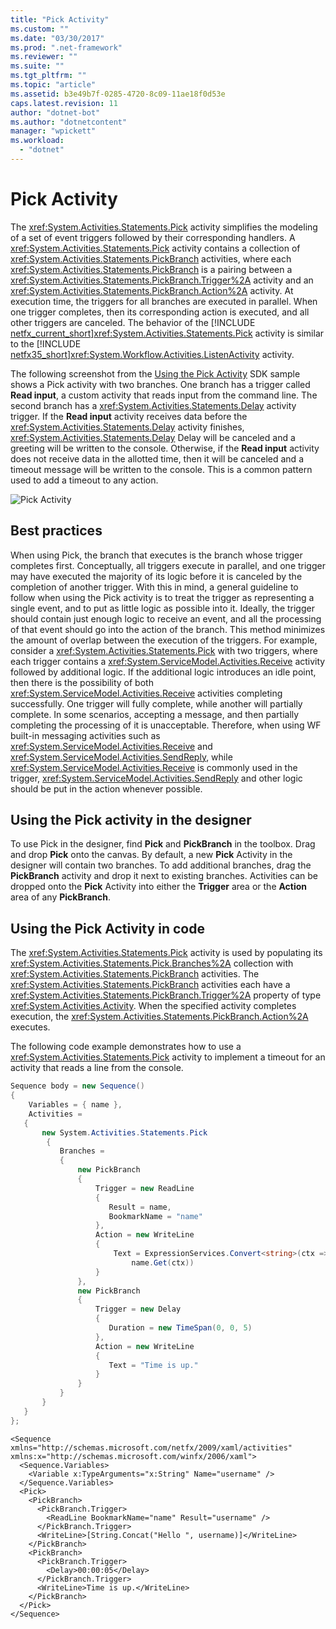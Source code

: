 ```yaml
---
title: "Pick Activity"
ms.custom: ""
ms.date: "03/30/2017"
ms.prod: ".net-framework"
ms.reviewer: ""
ms.suite: ""
ms.tgt_pltfrm: ""
ms.topic: "article"
ms.assetid: b3e49b7f-0285-4720-8c09-11ae18f0d53e
caps.latest.revision: 11
author: "dotnet-bot"
ms.author: "dotnetcontent"
manager: "wpickett"
ms.workload: 
  - "dotnet"
---
```

# Pick Activity
The <xref:System.Activities.Statements.Pick> activity simplifies the modeling of a set of event triggers followed by their corresponding handlers.  A <xref:System.Activities.Statements.Pick> activity contains a collection of <xref:System.Activities.Statements.PickBranch> activities, where each <xref:System.Activities.Statements.PickBranch> is a pairing between a <xref:System.Activities.Statements.PickBranch.Trigger%2A> activity and an <xref:System.Activities.Statements.PickBranch.Action%2A> activity.  At execution time, the triggers for all branches are executed in parallel.  When one trigger completes, then its corresponding action is executed, and all other triggers are canceled.  The behavior of the [!INCLUDE [netfx_current_short](../../../includes/netfx-current-short-md.md)]<xref:System.Activities.Statements.Pick> activity is similar to the [!INCLUDE [netfx35_short](../../../includes/netfx35-short-md.md)]<xref:System.Workflow.Activities.ListenActivity> activity.  
  
 The following screenshot from the [Using the Pick Activity](../../../docs/framework/windows-workflow-foundation/samples/using-the-pick-activity.md) SDK sample shows a Pick activity with two branches.  One branch has a trigger called **Read input**, a custom activity that reads input from the command line. The second branch has a <xref:System.Activities.Statements.Delay> activity trigger. If the **Read input** activity receives data before the <xref:System.Activities.Statements.Delay> activity finishes, <xref:System.Activities.Statements.Delay> Delay will be canceled and a greeting will be written to the console.  Otherwise, if the **Read input** activity does not receive data in the allotted time, then it will be canceled and a timeout message will be written to the console.  This is a common pattern used to add a timeout to any action.  
  
 ![Pick Activity](../../../docs/framework/windows-workflow-foundation/media/pickconceptual.JPG "PickConceptual")  
  
## Best practices  
 When using Pick, the branch that executes is the branch whose trigger completes first.  Conceptually, all triggers execute in parallel, and one trigger may have executed the majority of its logic before it is canceled by the completion of another trigger.  With this in mind, a general guideline to follow when using the Pick activity is to treat the trigger as representing a single event, and to put as little logic as possible into it.  Ideally, the trigger should contain just enough logic to receive an event, and all the processing of that event should go into the action of the branch.  This method minimizes the amount of overlap between the execution of the triggers.  For example, consider a <xref:System.Activities.Statements.Pick> with two triggers, where each trigger contains a <xref:System.ServiceModel.Activities.Receive> activity followed by additional logic.  If the additional logic introduces an idle point, then there is the possibility of both <xref:System.ServiceModel.Activities.Receive> activities completing successfully.  One trigger will fully complete, while another will partially complete.  In some scenarios, accepting a message, and then partially completing the processing of it is unacceptable.  Therefore, when using WF built-in messaging activities such as <xref:System.ServiceModel.Activities.Receive> and <xref:System.ServiceModel.Activities.SendReply>, while <xref:System.ServiceModel.Activities.Receive> is commonly used in the trigger, <xref:System.ServiceModel.Activities.SendReply> and other logic should be put in the action whenever possible.  
  
## Using the Pick activity in the designer  
 To use Pick in the designer, find **Pick** and **PickBranch** in the toolbox.  Drag and drop **Pick** onto the canvas.  By default, a new **Pick** Activity in the designer will contain two branches.  To add additional branches, drag the **PickBranch** activity and drop it next to existing branches. Activities can be dropped onto the **Pick** Activity into either the **Trigger** area or the **Action** area of any **PickBranch**.  
  
## Using the Pick Activity in code  
 The <xref:System.Activities.Statements.Pick> activity is used by populating its <xref:System.Activities.Statements.Pick.Branches%2A> collection with <xref:System.Activities.Statements.PickBranch> activities. The <xref:System.Activities.Statements.PickBranch> activities each have a <xref:System.Activities.Statements.PickBranch.Trigger%2A> property of type <xref:System.Activities.Activity>. When the specified activity completes execution, the <xref:System.Activities.Statements.PickBranch.Action%2A> executes.  
  
 The following code example demonstrates how to use a <xref:System.Activities.Statements.Pick> activity to implement a timeout for an activity that reads a line from the console.  
  
```csharp  
Sequence body = new Sequence()  
{  
    Variables = { name },  
    Activities =   
   {  
       new System.Activities.Statements.Pick  
        {  
           Branches =   
           {  
               new PickBranch  
               {  
                   Trigger = new ReadLine  
                   {  
                      Result = name,  
                      BookmarkName = "name"  
                   },  
                   Action = new WriteLine   
                   {   
                       Text = ExpressionServices.Convert<string>(ctx => "Hello " +   
                           name.Get(ctx))   
                   }  
               },  
               new PickBranch  
               {  
                   Trigger = new Delay  
                   {  
                      Duration = new TimeSpan(0, 0, 5)  
                   },  
                   Action = new WriteLine  
                   {  
                      Text = "Time is up."  
                   }  
               }  
           }  
       }  
   }  
};  
```  
  
```xaml  
<Sequence xmlns="http://schemas.microsoft.com/netfx/2009/xaml/activities" xmlns:x="http://schemas.microsoft.com/winfx/2006/xaml">  
  <Sequence.Variables>  
    <Variable x:TypeArguments="x:String" Name="username" />  
  </Sequence.Variables>  
  <Pick>  
    <PickBranch>  
      <PickBranch.Trigger>  
        <ReadLine BookmarkName="name" Result="username" />  
      </PickBranch.Trigger>  
      <WriteLine>[String.Concat("Hello ", username)]</WriteLine>  
    </PickBranch>  
    <PickBranch>  
      <PickBranch.Trigger>  
        <Delay>00:00:05</Delay>  
      </PickBranch.Trigger>  
      <WriteLine>Time is up.</WriteLine>  
    </PickBranch>  
  </Pick>  
</Sequence>  
```
